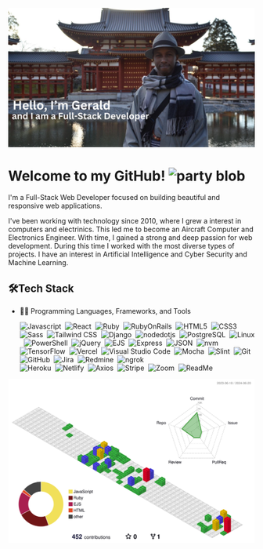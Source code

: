 ![Header](gerald_header.jpg "Header")

# Welcome to my GitHub! <img width="30" src="https://emojis.slackmojis.com/emojis/images/1593555389/9579/blob_excited.gif?1593555389" alt="party blob" />

<p>I'm a Full-Stack Web Developer focused on building beautiful and responsive web applications. 

I've been working with technology since 2010, where I grew a interest in computers and electrinics. This led me to become an Aircraft Computer and Electronics Engineer. With time, I gained a  strong and deep passion for web development. During this time I worked with the most diverse types of projects. I have an interest in Artificial Intelligence and Cyber Security and Machine Learning. 

## 🛠️Tech Stack
- 👩‍💻 Programming Languages, Frameworks, and Tools
  
    ![Javascript](https://img.shields.io/badge/-javascript-blue?logo=javascript)&nbsp;
    ![React](https://img.shields.io/badge/-React-red?logo=React)&nbsp;
    ![Ruby](https://img.shields.io/badge/-Ruby-C0C0C0?style=flat&logo=Ruby)&nbsp;
    ![RubyOnRails](https://img.shields.io/badge/-RubyonRails-008000?style=flat&logo=RubyonRails)&nbsp;
    ![HTML5](https://img.shields.io/badge/-html5-008080?style=flat&logo=html5)&nbsp;
    ![CSS3](https://img.shields.io/badge/-css3-FFC0CB?style=flat&logo=css3)&nbsp;
    ![Sass](https://img.shields.io/badge/sass-blue?logo=sass)&nbsp;
    ![Tailwind CSS](https://img.shields.io/badge/tailwindcss-CD5C5C?logo=tailwindcss)&nbsp;
    ![Django](https://img.shields.io/badge/django-00FA9A?logo=django)&nbsp;
    ![nodedotjs](https://img.shields.io/badge/nodedotjs-FFA500?logo=nodedotjs)&nbsp;
    ![PostgreSQL](https://img.shields.io/badge/postgresql-EEE8AA?logo=postgresql)&nbsp;
    ![Linux](https://img.shields.io/badge/linux-8FBC8F?logo=linux)&nbsp;
    ![PowerShell](https://img.shields.io/badge/powershell-00CED1?logo=powershell)&nbsp;
    ![jQuery](https://img.shields.io/badge/jquery-6495ED?logo=jquery)&nbsp;
    ![EJS](https://img.shields.io/badge/ejs-40E0D0?logo=ejs)&nbsp;
    ![Express](https://img.shields.io/badge/express-0000CD?logo=express)&nbsp;
    ![JSON](https://img.shields.io/badge/json-8B008B?logo=json)&nbsp;
    ![nvm](https://img.shields.io/badge/nvm-D8BFD8?logo=nvm)&nbsp;
    ![TensorFlow](https://img.shields.io/badge/tensorflow-DA70D6?logo=tensorflow)&nbsp;
    ![Vercel](https://img.shields.io/badge/vercel-FFB6C1?logo=vercel)&nbsp;
    ![Visual Studio Code](https://img.shields.io/badge/visualstudiocode-F5DEB3?logo=visualstudiocode)&nbsp;
    ![Mocha](https://img.shields.io/badge/mocha-D2691E?logo=mocha)&nbsp;
    ![Slint](https://img.shields.io/badge/slint-D2B48C?logo=slint)&nbsp;
    ![Git](https://img.shields.io/badge/git-BC8F8F?logo=git)&nbsp;
    ![GitHub](https://img.shields.io/badge/github-98FB98?logo=github)&nbsp;
    ![Jira](https://img.shields.io/badge/jira-FFFF00?logo=jira)&nbsp;
    ![Redmine](https://img.shields.io/badge/redmine-708090?logo=redmine)&nbsp;
    ![ngrok](https://img.shields.io/badge/ngrok-6B8E23?logo=ngrok)&nbsp;    
    ![Heroku](https://img.shields.io/badge/heroku-FFFF00?logo=heroku)&nbsp;
    ![Netlify](https://img.shields.io/badge/netlify-98FB98?logo=netlify)&nbsp;
    ![Axios](https://img.shields.io/badge/axios-FFA500?logo=axios)&nbsp;
    ![Stripe](https://img.shields.io/badge/stripe-FF4500?logo=stripe)&nbsp;
    ![Zoom](https://img.shields.io/badge/zoom-008000?logo=zoom)&nbsp;
    ![ReadMe](https://img.shields.io/badge/readme-A52A2A?logo=readme)&nbsp;



![](./profile-3d-contrib/profile-gitblock.svg)